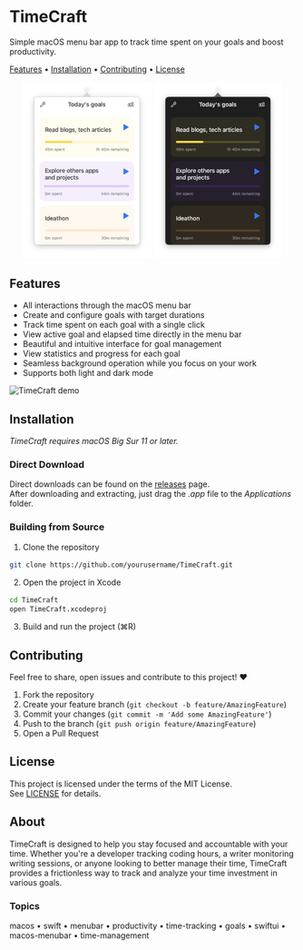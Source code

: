 # TimeCraft

Simple macOS menu bar app to track time spent on your goals and boost productivity.

[Features](#features) • [Installation](#installation) • [Contributing](#contributing) • [License](#license)


<div align="center">
    <img
    max-width="400"
    width="45%"
    src="docs/images/timecraft-light.png"
    alt="Timecraft in light mode"
  >
  <img
    max-width="400"
    width="45%"
    src="docs/images/timecraft-dark.png"
    alt="Timecraft in dark mode"
  >
</div>

## Features

- All interactions through the macOS menu bar
- Create and configure goals with target durations
- Track time spent on each goal with a single click
- View active goal and elapsed time directly in the menu bar
- Beautiful and intuitive interface for goal management
- View statistics and progress for each goal
- Seamless background operation while you focus on your work
- Supports both light and dark mode

![TimeCraft demo](docs/timecraft-demo.gif)

## Installation

_TimeCraft requires macOS Big Sur 11 or later._

### Direct Download

Direct downloads can be found on the [releases](https://github.com/yourusername/TimeCraft/releases) page.  
After downloading and extracting, just drag the _.app_ file to the _Applications_ folder.

### Building from Source

1. Clone the repository

```bash
git clone https://github.com/yourusername/TimeCraft.git
```

2. Open the project in Xcode

```bash
cd TimeCraft
open TimeCraft.xcodeproj
```

3. Build and run the project (⌘R)

## Contributing

Feel free to share, open issues and contribute to this project! ❤️

1. Fork the repository
2. Create your feature branch (`git checkout -b feature/AmazingFeature`)
3. Commit your changes (`git commit -m 'Add some AmazingFeature'`)
4. Push to the branch (`git push origin feature/AmazingFeature`)
5. Open a Pull Request

## License

This project is licensed under the terms of the MIT License.  
See [LICENSE](LICENSE) for details.

## About

TimeCraft is designed to help you stay focused and accountable with your time. Whether you're a developer tracking coding hours, a writer monitoring writing sessions, or anyone looking to better manage their time, TimeCraft provides a frictionless way to track and analyze your time investment in various goals.

### Topics

macos • swift • menubar • productivity • time-tracking • goals • swiftui • macos-menubar • time-management
